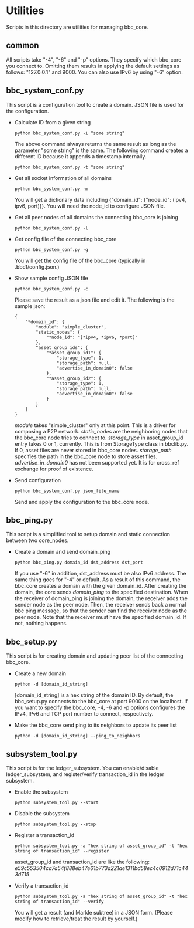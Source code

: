 Utilities
=========
Scripts in this directory are utilities for managing bbc_core.

## common
All scripts take "-4", "-6" and "-p" options. They specify which bbc_core you connect to. Omitting them results in applying the default settings as follows: "127.0.0.1" and 9000. You can also use IPv6 by using "-6" option.

## bbc_system_conf.py
This script is a configuration tool to create a domain. JSON file is used for the configuration.

* Calculate ID from a given string
    ```
    python bbc_system_conf.py -i "some string"
    ```
    The above command always returns the same result as long as the parameter "some string" is the same.
    The following command creates a different ID because it appends a timestamp internally.
    ```
    python bbc_system_conf.py -t "some string"
    ```

* Get all socket information of all domains
    ```
    python bbc_system_conf.py -m
    ```
    You will get a dictionary data including {"domain_id": {"node_id": (ipv4, ipv6, port)}}. You will need the node_id to configure JSON file.

* Get all peer nodes of all domains the connecting bbc_core is joining
    ```
    python bbc_system_conf.py -l
    ```

* Get config file of the connecting bbc_core
    ```
    python bbc_system_conf.py -g
    ```
    You will get the config file of the bbc_core (typically in .bbc1/config.json.)

* Show sample config JSON file
    ```
    python bbc_system_conf.py -c
    ```
    Please save the result as a json file and edit it. The following is the sample json:
    ```
    {
        "*domain_id": {
            "module": "simple_cluster",
            "static_nodes": {
                "*node_id": "[*ipv4, *ipv6, *port]"
            },
            "asset_group_ids": {
                "*asset_group_id1": {
                    "storage_type": 1,
                    "storage_path": null,
                    "advertise_in_domain0": false
                },
                "*asset_group_id2": {
                    "storage_type": 1,
                    "storage_path": null,
                    "advertise_in_domain0": false
                }
            }
        }
    }
    ```
    *module* takes "simple_cluster" only at this point. This is a driver for composing a P2P network.
    *static_nodes* are the neighboring nodes that the bbc_core node tries to connect to.
    *storage_type* in asset_group_id entry takes 0 or 1, currently. This is from StorageType class in bbclib.py. If 0, asset files are never stored in bbc_core nodes.
    *storage_path* specifies the path in the bbc_core node to store asset files.
    *advertise_in_domain0* has not been supported yet. It is for cross_ref exchange for proof of existence.

* Send configuration
    ```
    python bbc_system_conf.py json_file_name
    ```
    Send and apply the configuration to the bbc_core node.

## bbc_ping.py
This script is a simplified tool to setup domain and static connection between two core_nodes.

* Create a domain and send domain_ping
    ```
    python bbc_ping.py domain_id dst_address dst_port
    ```
    If you use "-6" in addition, dst_address must be also IPv6 address. The same thing goes for "-4" or default.
    As a result of this command, the bbc_core creates a domain with the given domain_id. After creating the domain, the core sends *domain_ping* to the specified destination. When the receiver of domain_ping is joining the domain, the receiver adds the sender node as the peer node. Then, the receiver sends back a normal bbc ping message, so that the sender can find the receiver node as the peer node. Note that the receiver must have the specified domain_id. If not, nothing happens.

## bbc_setup.py
This script is for creating domain and updating peer list of the connecting bbc_core.

* Create a new domain
    ```
    python -d [domain_id_string]
    ```
    [domain_id_string] is a hex string of the domain ID.
    By default, the bbc_setup.py connects to the bbc_core at port 9000 on the localhost.
    If you want to specify the bbc_core, -4, -6 and -p options configures the IPv4, IPv6 and TCP port number to connect, respectively.

* Make the bbc_core send ping to its neighbors to update its peer list
    ```
    python -d [domain_id_string] --ping_to_neighbors
    ```

## subsystem_tool.py
This script is for the ledger_subsystem. You can enable/disable ledger_subsystem, and register/verify transaction_id in the ledger subsystem.

* Enable the subsystem
    ```
    python subsystem_tool.py --start
    ```

* Disable the subsystem
    ```
    python subsystem_tool.py --stop
    ```

* Register a transaction_id
    ```
    python subsystem_tool.py -a "hex string of asset_group_id" -t "hex string of transaction_id" --register
    ```
    asset_group_id and transaction_id are like the following: *e59c553504ca7a54f888eb47e61b773a221ae1311bd58ec4c0912d71c443d715*

* Verify a transaction_id
    ```
    python subsystem_tool.py -a "hex string of asset_group_id" -t "hex string of transaction_id" --verify
    ```
    You will get a result (and Markle subtree) in a JSON form. (Please modify how to retrieve/treat the result by yourself.)
